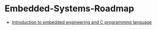 # Embedded-Systems-Roadmap

- [Introduction to embedded engineering and C programming language](https://google-developers-sohag.github.io//Embedded-Systems-Roadmap/lecture-1/raw-docs/lecture-one.html)
